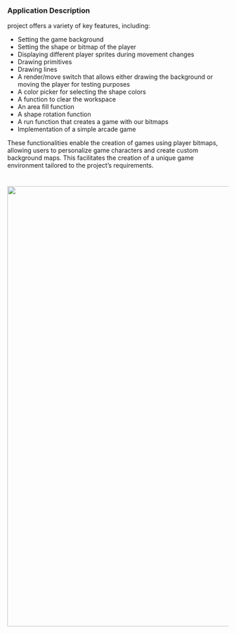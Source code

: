 ### Application Description

project offers a variety of key features, including:

- Setting the game background
- Setting the shape or bitmap of the player
- Displaying different player sprites during movement changes
- Drawing primitives
- Drawing lines
- A render/move switch that allows either drawing the background or moving the player for testing purposes
- A color picker for selecting the shape colors
- A function to clear the workspace
- An area fill function
- A shape rotation function
- A run function that creates a game with our bitmaps
- Implementation of a simple arcade game
 
These functionalities enable the creation of games using player bitmaps, allowing users to personalize game characters and create custom background maps. This facilitates the creation of a unique game environment tailored to the project’s requirements.

<h1 align="center">
  <img src="https://drive.google.com/uc?id=1vBehArBHAzQTUQt5LcFVEPEH9aaGTPYB&export=download" width="1000"/>
  <br>
</h1> 
